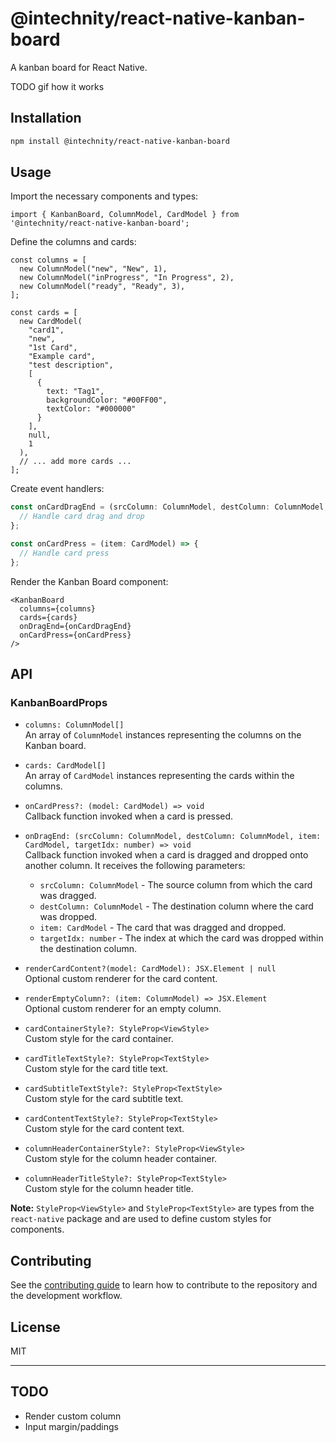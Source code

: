# @intechnity/react-native-kanban-board

A kanban board for React Native.

TODO gif how it works

## Installation

```sh
npm install @intechnity/react-native-kanban-board
```

## Usage

Import the necessary components and types:

```tsx
import { KanbanBoard, ColumnModel, CardModel } from '@intechnity/react-native-kanban-board';
```

Define the columns and cards:

```tsx
const columns = [
  new ColumnModel("new", "New", 1),
  new ColumnModel("inProgress", "In Progress", 2),
  new ColumnModel("ready", "Ready", 3),
];

const cards = [
  new CardModel(
    "card1",
    "new",
    "1st Card",
    "Example card",
    "test description",
    [
      {
        text: "Tag1",
        backgroundColor: "#00FF00",
        textColor: "#000000"
      }
    ],
    null,
    1
  ),
  // ... add more cards ...
];

```

Create event handlers:

```ts
const onCardDragEnd = (srcColumn: ColumnModel, destColumn: ColumnModel, item: CardModel, targetIdx: number) => {
  // Handle card drag and drop
};

const onCardPress = (item: CardModel) => {
  // Handle card press
};

```

Render the Kanban Board component:

```tsx
<KanbanBoard
  columns={columns}
  cards={cards}
  onDragEnd={onCardDragEnd}
  onCardPress={onCardPress}
/>

```

## API

### KanbanBoardProps

- `columns: ColumnModel[]`\
  An array of `ColumnModel` instances representing the columns on the Kanban board.

- `cards: CardModel[]`\
  An array of `CardModel` instances representing the cards within the columns.

- `onCardPress?: (model: CardModel) => void`\
  Callback function invoked when a card is pressed.

- `onDragEnd: (srcColumn: ColumnModel, destColumn: ColumnModel, item: CardModel, targetIdx: number) => void`\
  Callback function invoked when a card is dragged and dropped onto another column. It receives the following parameters:
  - `srcColumn: ColumnModel` - The source column from which the card was dragged.
  - `destColumn: ColumnModel` - The destination column where the card was dropped.
  - `item: CardModel` - The card that was dragged and dropped.
  - `targetIdx: number` - The index at which the card was dropped within the destination column.

- `renderCardContent?(model: CardModel): JSX.Element | null`\
  Optional custom renderer for the card content.

- `renderEmptyColumn?: (item: ColumnModel) => JSX.Element`\
  Optional custom renderer for an empty column.

- `cardContainerStyle?: StyleProp<ViewStyle>`\
  Custom style for the card container.

- `cardTitleTextStyle?: StyleProp<TextStyle>`\
  Custom style for the card title text.

- `cardSubtitleTextStyle?: StyleProp<TextStyle>`\
  Custom style for the card subtitle text.

- `cardContentTextStyle?: StyleProp<TextStyle>`\
  Custom style for the card content text.

- `columnHeaderContainerStyle?: StyleProp<ViewStyle>`\
  Custom style for the column header container.

- `columnHeaderTitleStyle?: StyleProp<TextStyle>`\
  Custom style for the column header title.


**Note:** `StyleProp<ViewStyle>` and `StyleProp<TextStyle>` are types from the `react-native` package and are used to define custom styles for components.


## Contributing

See the [contributing guide](CONTRIBUTING.md) to learn how to contribute to the repository and the development workflow.

## License

MIT

------

## TODO
- Render custom column
- Input margin/paddings
